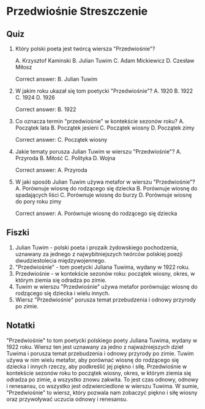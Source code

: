  Przedwiośnie Streszczenie
=======================

Quiz
----

1. Który polski poeta jest twórcą wiersza "Przedwiośnie"?

   A. Krzysztof Kaminski
   B. Julian Tuwim
   C. Adam Mickiewicz
   D. Czesław Miłosz

   Correct answer: B. Julian Tuwim

2. W jakim roku ukazał się tom poetycki "Przedwiośnie"?
   A. 1920
   B. 1922
   C. 1924
   D. 1926

   Correct answer: B. 1922

3. Co oznacza termin "przedwiośnie" w kontekście sezonów roku?
   A. Początek lata
   B. Początek jesieni
   C. Początek wiosny
   D. Początek zimy

   Correct answer: C. Początek wiosny

4. Jakie tematy porusza Julian Tuwim w wierszu "Przedwiośnie"?
   A. Przyroda
   B. Miłość
   C. Polityka
   D. Wojna

   Correct answer: A. Przyroda

5. W jaki sposób Julian Tuwim używa metafor w wierszu "Przedwiośnie"?
   A. Porównuje wiosnę do rodzącego się dziecka
   B. Porównuje wiosnę do spadających liści
   C. Porównuje wiosnę do burzy
   D. Porównuje wiosnę do pory roku zimy

   Correct answer: A. Porównuje wiosnę do rodzącego się dziecka

Fiszki
-----

1. Julian Tuwim - polski poeta i prozaik żydowskiego pochodzenia, uznawany za jednego z najwybitniejszych twórców polskiej poezji dwudziestolecia międzywojennego.
2. "Przedwiośnie" - tom poetycki Juliana Tuwima, wydany w 1922 roku.
3. Przedwiośnie - w kontekście sezonów roku: początek wiosny, okres, w którym ziemia się odradza po zimie.
4. Tuwim w wierszu "Przedwiośnie" używa metafor porównując wiosnę do rodzącego się dziecka i wielu innych.
5. Wiersz "Przedwiośnie" porusza temat przebudzenia i odnowy przyrody po zimie.

Notatki
-------

"Przedwiośnie" to tom poetycki polskiego poety Juliana Tuwima, wydany w 1922 roku. Wiersz ten jest uznawany za jedno z najważniejszych dzieł Tuwima i porusza temat przebudzenia i odnowy przyrody po zimie. Tuwim używa w nim wielu metafor, aby porównać wiosnę do rodzącego się dziecka i innych rzeczy, aby podkreślić jej piękno i siłę. Przedwiośnie w kontekście sezonów roku to początek wiosny, okres, w którym ziemia się odradza po zimie, a wszystko znowu zakwita. To jest czas odnowy, odnowy i renesansu, co wszystko jest odzwierciedlone w wierszu Tuwima. W sumie, "Przedwiośnie" to wiersz, który pozwala nam zobaczyć piękno i siłę wiosny oraz przywoływać uczucia odnowy i renesansu.